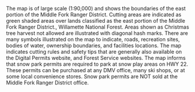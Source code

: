 The map is of large scale (1:90,000) and shows the boundaries of the east portion of the Middle Fork Ranger District. Cutting areas are indicated as green shaded areas over lands classified as the east portion of the Middle Fork Ranger District., Willamette National Forest. Areas shown as Christmas tree harvest not allowed are illustrated with diagonal hash marks. There are many symbols illustrated on the map to indicate, roads, recreation sites, bodies of water, ownership boundaries, and facilities locations. The map indicates cutting rules and safety tips that are generally also available on the Digital Permits website, and Forest Service websites. The map informs that snow park permits are required to park at snow play areas on HWY 22. These permits can be purchased at any DMV office, many ski shops, or at some local convenience stores. Snow park permits are NOT sold at the Middle Fork Ranger District office.